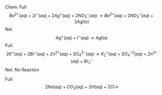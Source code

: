 Chem:
Full $$Ba^{2+}(aq)+2I^{-}(aq)+2Ag^{+}(aq)+2NO_{3}^{-}(aq){\to}Ba^{2+}(aq)+2NO_{3}^{-}(aq)+2AgI(s)$$ Net $$Ag^{+}(aq)+I^{-}(aq){\to}AgI(s)$$
Full: $$2K^{+}(aq)+2Br^{-}(aq)+Zn^{2+}(aq)+SO_{4}^{2-}(aq){\to}
K_{2}^{+}(aq)+SO_{4}^{-2}(aq)+Zn^{2+}(aq)+Br_{2}^{-}$$
Net: No Reaction

Full: $$2Na(aq)+CO_{3}(aq)+2H(aq)+2Cl{\to}$$